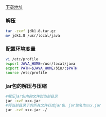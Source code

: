 
[下载地址](https://www.oracle.com/java/technologies/javase/javase-jdk8-downloads.html) 


### 解压
```bash
tar -zxvf jdk1.8.tar.gz
mv jdk1.8 /usr/local/java
```

### 配置环境变量
```bash
vi /etc/profile
export JAVA_HOME=/usr/local/java
export PATH=$JAVA_HOME/bin/:$PATH
source /etc/profile
```

### jar包的解压与压缩

```bash
#解压jar包内的文件到当前目录
jar -xvf xxx.jar 
#将当前目录下的所有文件打成jar包，jar包名为xxx.jar
jar -cvf xxx.jar ./
```
